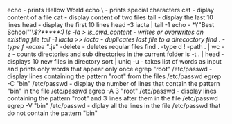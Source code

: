 echo - prints Hellow World
echo \ - prints special characters
cat - diplay content of a file
cat - display content of two files
tail - display the last 10 lines
head - display the first 10 lines
head -3 iacta | tail -1
echo - \*\\'"Best School"\'\\*$\?\*\*\*\*\*:)
ls -la > ls_cwd_content - writes or overwrites an existing file
tail -1 iacta >> iacta - duplicates last file to a direcoctory
find  . -type f -name "*.js" -delete - deletes reqular files
find . -type d ! -path . | wc -z - counts directories and sub directories in the current folder
ls -t . | head - displays 10 new files in directory
sort | uniq -u - takes list of words as input and prints only words that appear only once
egrep "root" /etc/passwd - display lines containing the pattern "root" from the files /etc/passwd
egrep -C "bin" /etc/passwd - display the number of lines that contain the pattern "bin" in the file /etc/passwd
egrep -A 3 "root" /etc/passwd - display lines containing the pattern "root" and 3 lines after them in the file /etc/passwd
egrep -V "bin" /etc/passwd - diplay all the lines in the file /etc/passwd that do not contain the pattern "bin"
